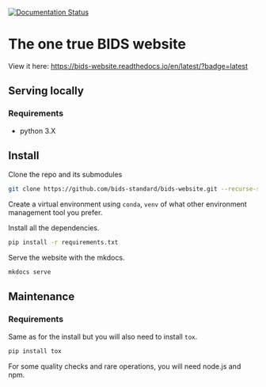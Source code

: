 [![Documentation Status](https://readthedocs.org/projects/bids-website/badge/?version=latest)](https://bids-website.readthedocs.io/en/latest/?badge=latest)

# The one true BIDS website

View it here: https://bids-website.readthedocs.io/en/latest/?badge=latest

## Serving locally

### Requirements

<!-- TODO determines minimum python version -->
- python 3.X

## Install

Clone the repo and its submodules

```bash
git clone https://github.com/bids-standard/bids-website.git --recurse-submodules
```

Create a virtual environment using `conda`, `venv` of what other environment management tool you prefer.

Install all the dependencies.

```bash
pip install -r requirements.txt
```

Serve the website with the mkdocs.
```bash
mkdocs serve
```

## Maintenance

### Requirements

Same as for the install but you will also need to install `tox`.

```bash
pip install tox
```

<!-- TODO find minimal version of node and npm -->
For some quality checks and rare operations, you will need node.js and npm.
